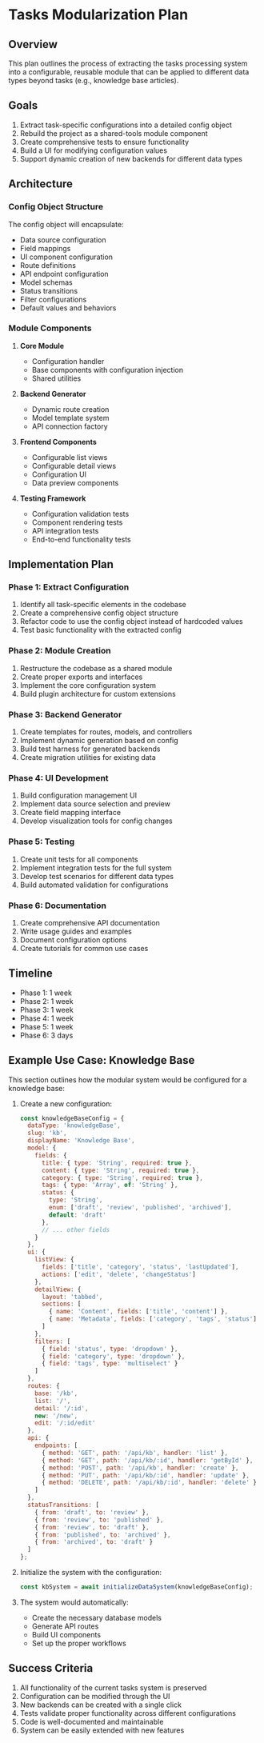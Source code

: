 # Tasks Modularization Plan

## Overview
This plan outlines the process of extracting the tasks processing system into a configurable, reusable module that can be applied to different data types beyond tasks (e.g., knowledge base articles).

## Goals
1. Extract task-specific configurations into a detailed config object
2. Rebuild the project as a shared-tools module component
3. Create comprehensive tests to ensure functionality
4. Build a UI for modifying configuration values
5. Support dynamic creation of new backends for different data types

## Architecture

### Config Object Structure
The config object will encapsulate:
- Data source configuration
- Field mappings
- UI component configuration
- Route definitions
- API endpoint configuration
- Model schemas
- Status transitions
- Filter configurations
- Default values and behaviors

### Module Components
1. **Core Module**
   - Configuration handler
   - Base components with configuration injection
   - Shared utilities

2. **Backend Generator**
   - Dynamic route creation
   - Model template system
   - API connection factory

3. **Frontend Components**
   - Configurable list views
   - Configurable detail views
   - Configuration UI
   - Data preview components

4. **Testing Framework**
   - Configuration validation tests
   - Component rendering tests
   - API integration tests
   - End-to-end functionality tests

## Implementation Plan

### Phase 1: Extract Configuration
1. Identify all task-specific elements in the codebase
2. Create a comprehensive config object structure
3. Refactor code to use the config object instead of hardcoded values
4. Test basic functionality with the extracted config

### Phase 2: Module Creation
1. Restructure the codebase as a shared module
2. Create proper exports and interfaces
3. Implement the core configuration system
4. Build plugin architecture for custom extensions

### Phase 3: Backend Generator
1. Create templates for routes, models, and controllers
2. Implement dynamic generation based on config
3. Build test harness for generated backends
4. Create migration utilities for existing data

### Phase 4: UI Development
1. Build configuration management UI
2. Implement data source selection and preview
3. Create field mapping interface
4. Develop visualization tools for config changes

### Phase 5: Testing
1. Create unit tests for all components
2. Implement integration tests for the full system
3. Develop test scenarios for different data types
4. Build automated validation for configurations

### Phase 6: Documentation
1. Create comprehensive API documentation
2. Write usage guides and examples
3. Document configuration options
4. Create tutorials for common use cases

## Timeline
- Phase 1: 1 week
- Phase 2: 1 week
- Phase 3: 1 week
- Phase 4: 1 week
- Phase 5: 1 week
- Phase 6: 3 days

## Example Use Case: Knowledge Base
This section outlines how the modular system would be configured for a knowledge base:

1. Create a new configuration:
   ```javascript
   const knowledgeBaseConfig = {
     dataType: 'knowledgeBase',
     slug: 'kb',
     displayName: 'Knowledge Base',
     model: {
       fields: {
         title: { type: 'String', required: true },
         content: { type: 'String', required: true },
         category: { type: 'String', required: true },
         tags: { type: 'Array', of: 'String' },
         status: { 
           type: 'String', 
           enum: ['draft', 'review', 'published', 'archived'],
           default: 'draft'
         },
         // ... other fields
       }
     },
     ui: {
       listView: {
         fields: ['title', 'category', 'status', 'lastUpdated'],
         actions: ['edit', 'delete', 'changeStatus']
       },
       detailView: {
         layout: 'tabbed',
         sections: [
           { name: 'Content', fields: ['title', 'content'] },
           { name: 'Metadata', fields: ['category', 'tags', 'status'] }
         ]
       },
       filters: [
         { field: 'status', type: 'dropdown' },
         { field: 'category', type: 'dropdown' },
         { field: 'tags', type: 'multiselect' }
       ]
     },
     routes: {
       base: '/kb',
       list: '/',
       detail: '/:id',
       new: '/new',
       edit: '/:id/edit'
     },
     api: {
       endpoints: [
         { method: 'GET', path: '/api/kb', handler: 'list' },
         { method: 'GET', path: '/api/kb/:id', handler: 'getById' },
         { method: 'POST', path: '/api/kb', handler: 'create' },
         { method: 'PUT', path: '/api/kb/:id', handler: 'update' },
         { method: 'DELETE', path: '/api/kb/:id', handler: 'delete' }
       ]
     },
     statusTransitions: [
       { from: 'draft', to: 'review' },
       { from: 'review', to: 'published' },
       { from: 'review', to: 'draft' },
       { from: 'published', to: 'archived' },
       { from: 'archived', to: 'draft' }
     ]
   };
   ```

2. Initialize the system with the configuration:
   ```javascript
   const kbSystem = await initializeDataSystem(knowledgeBaseConfig);
   ```

3. The system would automatically:
   - Create the necessary database models
   - Generate API routes
   - Build UI components
   - Set up the proper workflows

## Success Criteria
1. All functionality of the current tasks system is preserved
2. Configuration can be modified through the UI
3. New backends can be created with a single click
4. Tests validate proper functionality across different configurations
5. Code is well-documented and maintainable
6. System can be easily extended with new features